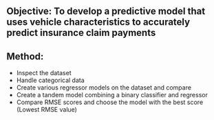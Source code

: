 ## Objective: To develop a predictive model that uses vehicle characteristics to accurately predict insurance claim payments

## Method:
* Inspect the dataset
* Handle categorical data
* Create various regressor models on the dataset and compare
* Create a tandem model combining a binary classifier and regressor
* Compare RMSE scores and choose the model with the best score (Lowest RMSE value)
